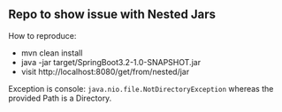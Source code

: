 ## Repo to show issue with Nested Jars

How to reproduce:
- mvn clean install
- java -jar target/SpringBoot3.2-1.0-SNAPSHOT.jar
- visit http://localhost:8080/get/from/nested/jar

Exception is console: `java.nio.file.NotDirectoryException` whereas the provided Path is a Directory.